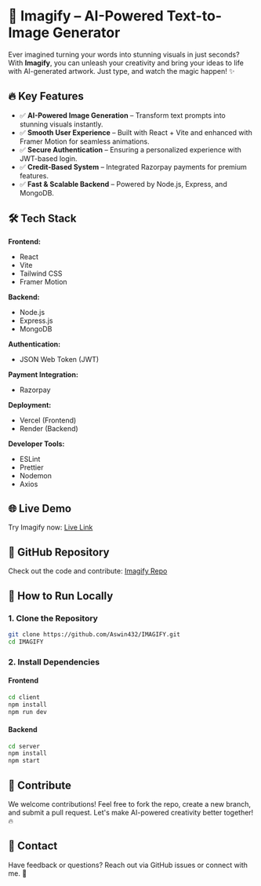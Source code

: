 # 🚀 Imagify – AI-Powered Text-to-Image Generator

Ever imagined turning your words into stunning visuals in just seconds? With **Imagify**, you can unleash your creativity and bring your ideas to life with AI-generated artwork. Just type, and watch the magic happen! ✨

## 🔥 Key Features

- ✅ **AI-Powered Image Generation** – Transform text prompts into stunning visuals instantly.
- ✅ **Smooth User Experience** – Built with React + Vite and enhanced with Framer Motion for seamless animations.
- ✅ **Secure Authentication** – Ensuring a personalized experience with JWT-based login.
- ✅ **Credit-Based System** – Integrated Razorpay payments for premium features.
- ✅ **Fast & Scalable Backend** – Powered by Node.js, Express, and MongoDB.

## 🛠 Tech Stack

**Frontend:**  
- React  
- Vite  
- Tailwind CSS  
- Framer Motion  

**Backend:**  
- Node.js  
- Express.js  
- MongoDB  

**Authentication:**  
- JSON Web Token (JWT)  

**Payment Integration:**  
- Razorpay  

**Deployment:**  
- Vercel (Frontend)  
- Render (Backend)  

**Developer Tools:**  
- ESLint  
- Prettier  
- Nodemon  
- Axios  

## 🌐 Live Demo
Try Imagify now: [Live Link](https://imagify-mu-ruddy.vercel.app/)

## 📂 GitHub Repository
Check out the code and contribute: [Imagify Repo](https://github.com/Aswin432/IMAGIFY)

## 🚀 How to Run Locally

### 1. Clone the Repository
```sh
git clone https://github.com/Aswin432/IMAGIFY.git
cd IMAGIFY
```

### 2. Install Dependencies
#### Frontend
```sh
cd client
npm install
npm run dev
```
#### Backend
```sh
cd server
npm install
npm start
```

## 📢 Contribute
We welcome contributions! Feel free to fork the repo, create a new branch, and submit a pull request. Let's make AI-powered creativity better together! 🔥

## 📧 Contact
Have feedback or questions? Reach out via GitHub issues or connect with me. 🚀
